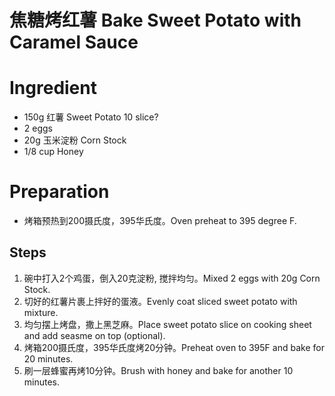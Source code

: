# 焦糖烤红薯 Bake Sweet Potato with Caramel Sauce
# Ingredient
- 150g 红薯 Sweet Potato 10 slice?
- 2 eggs
- 20g 玉米淀粉 Corn Stock
- 1/8 cup Honey
# Preparation
- 烤箱预热到200摄氏度，395华氏度。Oven preheat to 395 degree F.
## Steps
1. 碗中打入2个鸡蛋，倒入20克淀粉, 搅拌均匀。Mixed 2 eggs with 20g Corn Stock.
2. 切好的红薯片裹上拌好的蛋液。Evenly coat sliced sweet potato with mixture.
3. 均匀摆上烤盘，撒上黑芝麻。Place sweet potato slice on cooking sheet and add seasme on top (optional).
4. 烤箱200摄氏度，395华氏度烤20分钟。Preheat oven to 395F and bake for 20 minutes.
5. 刷一层蜂蜜再烤10分钟。Brush with honey and bake for another 10 minutes.